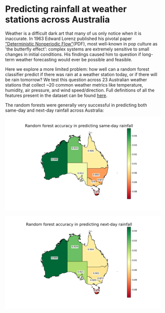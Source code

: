 # Predicting rainfall at weather stations across Australia

Weather is a difficult dark art that many of us only notice when it is inaccurate. In 1963 Edward Lorenz published his pivotal paper ["Deterministic Nonperiodic Flow"](https://journals.ametsoc.org/downloadpdf/journals/atsc/20/2/1520-0469_1963_020_0130_dnf_2_0_co_2.xml)(PDF), most well-known in pop culture as 'the butterfly effect': complex systems are extremely sensitive to small changes in initial conditions. His findings caused him to question if long-term weather forecasting would ever be possible and feasible. 

Here we explore a more limited problem: how well can a random forest classifier predict if there was rain at a weather station today, or if there will be rain tomorrow? We test this question across 23 Australian weather stations that collect ~20 common weather metrics like temperature, humidity, air pressure, and wind speed/direction. Full definitions of all the features present in the dataset can be found [here](http://www.bom.gov.au/climate/dwo/IDCJDW0000.shtml). 

The random forests were generally very successful in predicting both same-day and next-day rainfall across Australia:

![Did it rain today?](https://github.com/TimNagle-McNaughton/Australian_rain/blob/main/Figures/Same-day_accuracy.png)

![Will it rain tomorrow?](https://github.com/TimNagle-McNaughton/Australian_rain/blob/main/Figures/Next-day_accuracy.png)
 
